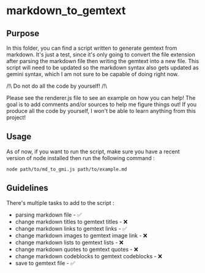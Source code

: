 # markdown_to_gemtext

## Purpose

In this folder, you can find a script written to generate gemtext from markdown. It's just a test, since it's only going to convert the file extension after parsing the markdown file then writing the gemtext into a new file. This script will need to be updated so the markdown syntax also gets updated as gemini syntax, which I am not sure to be capable of doing right now.

/!\ Do not do all the code by yourself! /!\

Please see the renderer.js file to see an example on how you can help! The goal is to add comments and/or sources to help me figure things out! If you produce all the code by yourself, I won't be able to learn anything from this project!

## Usage

As of now, if you want to run the script, make sure you have a recent version of node installed then run the following command :

```shell
node path/to/md_to_gmi.js path/to/example.md
```

## Guidelines

There's multiple tasks to add to the script :

* parsing markdown file - ✅
* change markdown titles to gemtext titles - ❌
* change markdown links to gemtext links - ✅
* change markdown images to gemtext image link - ❌
* change markdown lists to gemtext lists - ❌
* change markdown quotes to gemtext quotes - ❌
* change markdown codeblocks to gemtext codeblocks - ❌
* save to gemtext file - ✅
